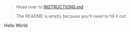 > Head over to [INSTRUCTIONS.md](./INSTRUCTIONS.md)

> The README is empty because you'll need to fill it out

Hello World